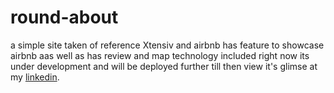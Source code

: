 # round-about

a simple site taken of reference Xtensiv and airbnb has feature to showcase airbnb aas well as has review and map technology included 
right now its under development and will be deployed further till then view it's glimse at my [linkedin](https://www.linkedin.com/in/saksham-chawla-b1b128253/).
